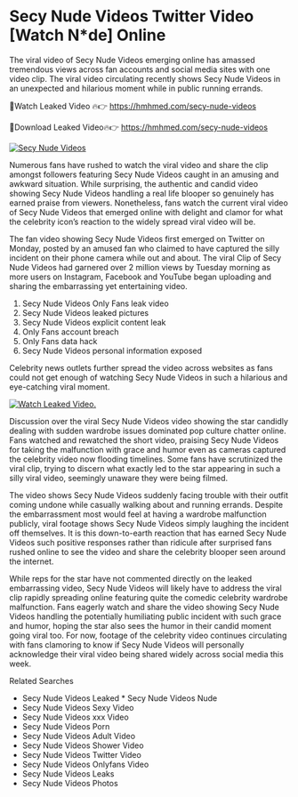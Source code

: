 ﻿# Secy Nude Videos Twitter Video [Watch N*de] Online

The viral video of ﻿Secy Nude Videos emerging online has amassed tremendous views across fan accounts and social media sites with one video clip. The viral video circulating recently shows ﻿Secy Nude Videos in an unexpected and hilarious moment while in public running errands. 

🔴Watch Leaked Video 🔥👉  https://hmhmed.com/secy-nude-videos 

🔴Download Leaked Video🔥👉  https://hmhmed.com/secy-nude-videos 

[![Secy Nude Videos](https://i.imgur.com/dJHk4Zq.gif)](https://hmhmed.com/secy-nude-videos)

Numerous fans have rushed to watch the viral video and share the clip amongst followers featuring ﻿Secy Nude Videos caught in an amusing and awkward situation. While surprising, the authentic and candid video showing ﻿Secy Nude Videos handling a real life blooper so genuinely has earned praise from viewers. Nonetheless, fans watch the current viral video of ﻿Secy Nude Videos that emerged online with delight and clamor for what the celebrity icon’s reaction to the widely spread viral video will be.

The fan video showing ﻿Secy Nude Videos first emerged on Twitter on Monday, posted by an amused fan who claimed to have captured the silly incident on their phone camera while out and about. The viral Clip of ﻿Secy Nude Videos had garnered over 2 million views by Tuesday morning as more users on Instagram, Facebook and YouTube began uploading and sharing the embarrassing yet entertaining video. 

1. ﻿Secy Nude Videos Only Fans leak video
2. ﻿Secy Nude Videos leaked pictures
3. ﻿Secy Nude Videos explicit content leak
4. Only Fans account breach
5. Only Fans data hack
6. ﻿Secy Nude Videos personal information exposed

Celebrity news outlets further spread the video across websites as fans could not get enough of watching ﻿Secy Nude Videos in such a hilarious and eye-catching viral moment. 

[![Watch Leaked Video.](https://miro.medium.com/v2/resize:fit:828/format:webp/1*cilzJN44JGOrTw9NJCrNHA.gif "Watch Leaked Video")](https://hmhmed.com/secy-nude-videos)

Discussion over the viral ﻿Secy Nude Videos video showing the star candidly dealing with sudden wardrobe issues dominated pop culture chatter online. Fans watched and rewatched the short video, praising ﻿Secy Nude Videos for taking the malfunction with grace and humor even as cameras captured the celebrity video now flooding timelines. Some fans have scrutinized the viral clip, trying to discern what exactly led to the star appearing in such a silly viral video, seemingly unaware they were being filmed.

The video shows ﻿Secy Nude Videos suddenly facing trouble with their outfit coming undone while casually walking about and running errands. Despite the embarrassment most would feel at having a wardrobe malfunction publicly, viral footage shows ﻿Secy Nude Videos simply laughing the incident off themselves. It is this down-to-earth reaction that has earned ﻿Secy Nude Videos such positive responses rather than ridicule after surprised fans rushed online to see the video and share the celebrity blooper seen around the internet.  

While reps for the star have not commented directly on the leaked embarrassing video, ﻿Secy Nude Videos will likely have to address the viral clip rapidly spreading online featuring quite the comedic celebrity wardrobe malfunction. Fans eagerly watch and share the video showing ﻿Secy Nude Videos handling the potentially humiliating public incident with such grace and humor, hoping the star also sees the humor in their candid moment going viral too. For now, footage of the celebrity video continues circulating with fans clamoring to know if ﻿Secy Nude Videos will personally acknowledge their viral video being shared widely across social media this week.

Related Searches
* ﻿Secy Nude Videos Leaked
﻿* Secy Nude Videos Nude
* ﻿Secy Nude Videos Sexy Video
* ﻿Secy Nude Videos xxx Video
* ﻿Secy Nude Videos Porn
* ﻿Secy Nude Videos Adult Video
* ﻿Secy Nude Videos Shower Video
* ﻿Secy Nude Videos Twitter Video
* ﻿Secy Nude Videos Onlyfans Video
* ﻿Secy Nude Videos Leaks
* ﻿Secy Nude Videos Photos